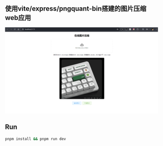 ## 使用vite/express/pngquant-bin搭建的图片压缩web应用
<!--
## TODO

* [ ] 支持多文件上传和压缩 -->

![alt text](https://github.com/oeyoews/pngquant-project/blob/main/banner.png?raw=true)

## Run

```bash
pnpm install && pnpm run dev
```

<!-- ## Build -->